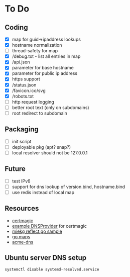# To Do

## Coding

- [x] map for guid->ipaddress lookups
- [x] hostname normalization
- [ ] thread-safety for map
- [x] /debug.txt - list all entries in map
- [x] /api.json
- [x] parameter for base hostname
- [x] parameter for public ip address
- [x] https support
- [x] /status.json
- [x] /favicon.ico/svg
- [x] /robots.txt
- [ ] http request logging
- [ ] better root text (only on subdomains)
- [ ] root redirect to subdomain

## Packaging

- [ ] init script
- [ ] deployable pkg (apt? snap?)
- [ ] local resolver should not be 127.0.0.1

## Future

- [ ] test IPv6
- [ ] support for dns lookup of version.bind, hostname.bind
- [ ] use redis instead of local map

## Resources

- [certmagic](https://github.com/mholt/certmagic)
- [example DNSProvider](https://github.com/go-acme/lego/blob/master/providers/dns/acmedns/acmedns.go) for certmagic
- [miekg reflect.go sample](https://github.com/miekg/exdns/blob/master/reflect/reflect.go)
- [go maps](https://blog.golang.org/go-maps-in-action)
- [acme-dns](https://github.com/joohoi/acme-dns)

## Ubuntu server DNS setup
```
systemctl disable systemd-resolved.service
```